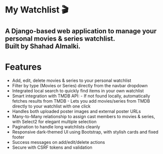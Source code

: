# My Watchlist 🎬

A Django-based web application to manage your personal movies & series watchlist.  
Built by **Shahad Almalki**.
---

#  Features
- Add, edit, delete movies & series to your personal watchlist  
- Filter by type (Movies or Series) directly from the navbar dropdown  
- Integrated local search to quickly find items in your own watchlist  
- Smart integration with TMDB API: 
      - If not found locally, automatically fetches results from TMDB
      - Lets you add movies/series from TMDB directly to your watchlist with one click  
- Handles both uploaded poster images and external poster URLs  
- Many-to-Many relationship to assign cast members to movies & series, with Select2 for elegant multiple selection  
- Pagination to handle long watchlists cleanly  
- Responsive dark-themed UI using Bootstrap, with stylish cards and fixed footer  
- Success messages on add/edit/delete actions  
- Secure with CSRF tokens and validation
